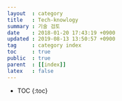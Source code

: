 ```yaml
---
layout  : category
title   : Tech-knowlogy
summary : 기술 검토
date    : 2018-01-20 17:43:19 +0900
updated : 2019-08-13 13:50:57 +0900
tag     : category index
toc     : true
public  : true
parent  : [[index]]
latex   : false
---
```

* TOC
{:toc}


